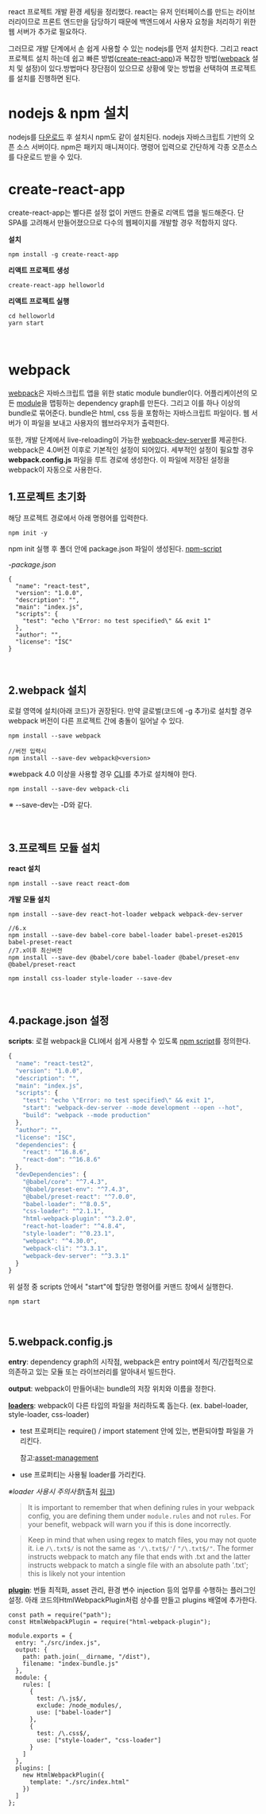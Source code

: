 react 프로젝트 개발 환경 세팅을 정리했다. react는 유저 인터페이스를 만드는 라이브러리이므로
프론트 엔드만을 담당하기 때문에 백엔드에서 사용자 요청을 처리하기 위한 웹 서버가 추가로 필요하다. 

그러므로 개발 단계에서 손 쉽게 사용할 수 있는 nodejs를 먼저 설치한다. 그리고 react 프로젝트 설치 하는데 쉽고 빠른 방법([create-react-app](#create-react-app))과 복잡한 방법([webpack](#webpack) 설치 및 설정)이 있다.방법마다 장단점이 있으므로 상황에 맞는 방법을 선택하여 프로젝트를 설치를 진행하면 된다.



# nodejs & npm 설치

nodejs를 [다운로드](https://nodejs.org/ko/download/) 후 설치시 npm도 같이 설치된다. nodejs 자바스크립트 기반의 오픈 소스 서버이다. npm은 패키지 매니져이다. 명령어 입력으로 간단하게 각종 오픈소스를 다운로드 받을 수 있다.



# create-react-app 

create-react-app는 별다른 설정 없이 커맨드 한줄로 리액트 앱을 빌드해준다. 단 SPA를 고려해서 만들어졌으므로 다수의 웹페이지를 개발할 경우 적합하지 않다.

**설치**

```
npm install -g create-react-app
```

**리액트 프로젝트 생성**

```
create-react-app helloworld
```

**리액트 프로젝트 실행**

```
cd helloworld
yarn start
```

<br>

# webpack

[webpack](https://webpack.js.org/concepts)은 자바스크립트 앱을 위한 static module bundler이다. 어플리케이션의 모든 [module](https://webpack.js.org/concepts/modules/)을 맵핑하는 dependency graph를 만든다. 그리고 이를 하나 이상의 bundle로 묶어준다. bundle은 html, css 등을 포함하는 자바스크립트 파일이다. 웹 서버가 이 파일을 보내고 사용자의 웹브라우저가 출력한다.

또한, 개발 단계에서 live-reloading이 가능한 [webpack-dev-server](https://webpack.js.org/configuration/dev-server)를 제공한다. webpack은 4.0버전 이후로 기본적인 설정이 되어있다. 세부적인 설정이 필요할 경우 **webpack.config.js** 파일을 루트 경로에 생성한다. 이 파일에 저장된 설정을 webpack이 자동으로 사용한다.



## 1.프로젝트 초기화

해당 프로젝트 경로에서 아래 명령어를 입력한다.

```
npm init -y
```

npm init 실행 후 폴더 안에 package.json 파일이 생성된다. [npm-script](https://docs.npmjs.com/misc/scripts)

*-package.json*

```
{
  "name": "react-test",
  "version": "1.0.0",
  "description": "",
  "main": "index.js",
  "scripts": {
    "test": "echo \"Error: no test specified\" && exit 1"
  },
  "author": "",
  "license": "ISC"
}
```

<br>

## 2.webpack 설치

로컬 영역에 설치(아래 코드)가 권장된다. 만약 글로벌(코드에 -g 추가)로 설치할 경우 webpack 버전이 다른 프로젝트 간에 충돌이 일어날 수 있다.

```
npm install --save webpack

//버전 입력시
npm install --save-dev webpack@<version>
```

※webpack 4.0 이상을 사용할 경우 [CLI](https://webpack.js.org/api/cli/)를 추가로 설치해야 한다.

```
npm install --save-dev webpack-cli
```

 ※ --save-dev는 -D와 같다.

<br>

## 3.프로젝트 모듈 설치

**react 설치**

```
npm install --save react react-dom
```

**개발 모듈 설치**

```
npm install --save-dev react-hot-loader webpack webpack-dev-server

//6.x
npm install --save-dev babel-core babel-loader babel-preset-es2015 babel-preset-react
//7.x이후 최신버전
npm install --save-dev @babel/core babel-loader @babel/preset-env @babel/preset-react

npm install css-loader style-loader --save-dev
```

<br>

## 4.package.json 설정

**scripts**: 로컬 webpack을 CLI에서 쉽게 사용할 수 있도록 [npm script](https://docs.npmjs.com/misc/scripts)를 정의한다. 

```javascript
{
  "name": "react-test2",
  "version": "1.0.0",
  "description": "",
  "main": "index.js",
  "scripts": {
    "test": "echo \"Error: no test specified\" && exit 1",
    "start": "webpack-dev-server --mode development --open --hot",
    "build": "webpack --mode production"
  },
  "author": "",
  "license": "ISC",
  "dependencies": {
    "react": "^16.8.6",
    "react-dom": "^16.8.6"
  },
  "devDependencies": {
    "@babel/core": "^7.4.3",
    "@babel/preset-env": "^7.4.3",
    "@babel/preset-react": "^7.0.0",
    "babel-loader": "^8.0.5",
    "css-loader": "^2.1.1",
    "html-webpack-plugin": "^3.2.0",
    "react-hot-loader": "^4.8.4",
    "style-loader": "^0.23.1",
    "webpack": "^4.30.0",
    "webpack-cli": "^3.3.1",
    "webpack-dev-server": "^3.3.1"
  }
}
```

위 설정 중 scripts 안에서 "start"에 할당한 명령어를 커맨드 창에서 실행한다.

```
npm start
```

<br>

## 5.webpack.config.js

**entry**: dependency graph의 시작점, webpack은 entry point에서 직/간접적으로 의존하고 있는 모듈 또는 라이브러리를 알아내서 빌드한다.

**output**: webpack이 만들어내는 bundle의 저장 위치와 이름을 정한다.

**[loaders](https://webpack.js.org/concepts/loaders/)**: webpack이 다른 타입의 파일을 처리하도록 돕는다. (ex. babel-loader, style-loader, css-loader)

- test 프로퍼티는 require() / import statement 안에 있는, 변환되야할 파일을 가리킨다. 

  참고:[asset-management](https://webpack.js.org/guides/asset-management#setup)

- use 프로퍼티는 사용될 loader를 가리킨다.

*※loader 사용시 주의사항*(출처 [링크](https://webpack.js.org/concepts/#loaders))

> It is important to remember that when defining rules in your webpack config, you are defining them under `module.rules` and not `rules`. For your benefit, webpack will warn you if this is done incorrectly.

> Keep in mind that when using regex to match files, you may not quote it. i.e `/\.txt$/` is not the same as `'/\.txt$/'`/ `"/\.txt$/"`. The former instructs webpack to match any file that ends with .txt and the latter instructs webpack to match a single file with an absolute path '.txt'; this is likely not your intention

**[plugin](https://webpack.js.org/api/plugins/)**: 번들 최적화, asset 관리, 환경 변수 injection 등의 업무를 수행하는 플러그인 설정. 아래 코드의HtmlWebpackPlugin처럼 상수를 만들고 plugins 배열에 추가한다.

```react
const path = require("path");
const HtmlWebpackPlugin = require("html-webpack-plugin");

module.exports = {
  entry: "./src/index.js",
  output: {
    path: path.join(__dirname, "/dist"),
    filename: "index-bundle.js"
  },
  module: {
    rules: [
      {
        test: /\.js$/,
        exclude: /node_modules/,
        use: ["babel-loader"]
      },
      {
        test: /\.css$/,
        use: ["style-loader", "css-loader"]
      }
    ]
  },
  plugins: [
    new HtmlWebpackPlugin({
      template: "./src/index.html"
    })
  ]
};
```



